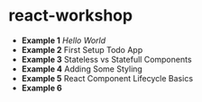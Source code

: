# react-workshop

- **Example 1** *Hello World*
- **Example 2** First Setup Todo App
- **Example 3** Stateless vs Statefull Components
- **Example 4** Adding Some Styling
- **Example 5** React Component Lifecycle Basics
- **Example 6**

